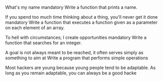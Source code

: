 What's my name
mandatory
Write a function that prints a name.

If you spend too much time thinking about a thing, you'll never get it done
mandatory
Write a function that executes a function given as a parameter on each element of an array.

To hell with circumstances; I create opportunities
mandatory
Write a function that searches for an integer.

A goal is not always meant to be reached, it often serves simply as something to aim at
Write a program that performs simple operations

 Most hackers are young because young people tend to be adaptable. As long as you remain adaptable, you can always be a good hacke
